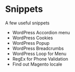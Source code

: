 # Snippets

<p>A few useful snippets</p>

<ul>
  <li>WordPress Accordion menu</li>
  <li>WordPress Cookies</li>
  <li>WordPress Popup</li>
  <li>WordPress Breadcrumbs</li>
  <li>WordPress Loop for Menu</li>
  <li>RegEx for Phone Validation</li>
  <li>Find out Magento locale</li>
 </ul>
